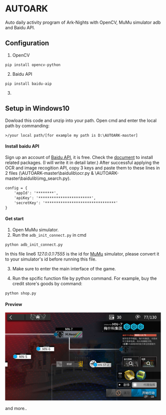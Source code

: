 # AUTOARK
Auto daily activity program of Ark-Nights with OpenCV, MuMu simulator adb and Baidu API.

## Configuration

1. OpenCV
```
pip install opencv-python
```
2. Baidu API
```
pip install baidu-aip
```
3.

## Setup in Windows10
Dowload this code and unzip into your path.
Open cmd and enter the local path by commanding:
```
>/your local path/[for example my path is D:\AUTOARK-master]
```


#### Install baidu API

Sign up an account of [Baidu API](https://login.bce.baidu.com/), it is free.
Check the [document](https://cloud.baidu.com/doc/OCR/index.html) to install related packages. (I will write it in detail later.)
After successful applying the OCR and image recogition API, copy 3 keys and paste them to these lines in 2 files (\AUTOARK-master\baidulib\ocr.py & \AUTOARK-master\baidulib\img_search.py).
```
config = {
    'appId': '********',
    'apiKey': '************************',
    'secretKey': '********************************'
}
```

#### Get start
1. Open MuMu simulator.
2. Run the `adb_init_connect.py` in cmd
```
python adb_init_connect.py
```
  In this file line6 _127.0.0.1:7555_ is the id for [MuMu](https://mumu.163.com/) simulator, please convert it to your simulator's id before running this file.

3. Make sure to enter the main interface of the game.

4. Run the spcific function file by python command. For example, buy the credit store's goods by command:
```
python shop.py
```

#### Preview
![image](image/MuMu20201028150640.png)

and more..


